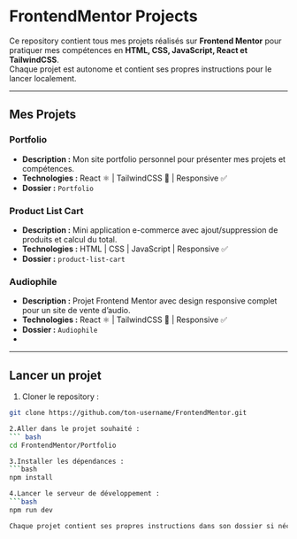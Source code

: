 # FrontendMentor Projects

Ce repository contient tous mes projets réalisés sur **Frontend Mentor** pour pratiquer mes compétences en **HTML, CSS, JavaScript, React et TailwindCSS**.  
Chaque projet est autonome et contient ses propres instructions pour le lancer localement.

---

## Mes Projets

### Portfolio
- **Description :** Mon site portfolio personnel pour présenter mes projets et compétences.  
- **Technologies :** React ⚛️ | TailwindCSS 🎨 | Responsive ✅  
- **Dossier :** `Portfolio`

### Product List Cart
- **Description :** Mini application e-commerce avec ajout/suppression de produits et calcul du total.  
- **Technologies :** HTML | CSS | JavaScript | Responsive ✅  
- **Dossier :** `product-list-cart`

### Audiophile
- **Description :** Projet Frontend Mentor avec design responsive complet pour un site de vente d’audio.  
- **Technologies :** React ⚛️ | TailwindCSS 🎨 | Responsive ✅  
- **Dossier :** `Audiophile`
- 
---

## Lancer un projet

1. Cloner le repository :
```bash
git clone https://github.com/ton-username/FrontendMentor.git

2.Aller dans le projet souhaité :
``` bash
cd FrontendMentor/Portfolio

3.Installer les dépendances :
```bash
npm install

4.Lancer le serveur de développement :
```bash
npm run dev

Chaque projet contient ses propres instructions dans son dossier si nécessaire
